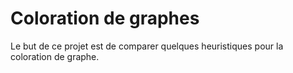 # Coloration de graphes
Le but de ce projet est de comparer quelques heuristiques pour la coloration de graphe.
